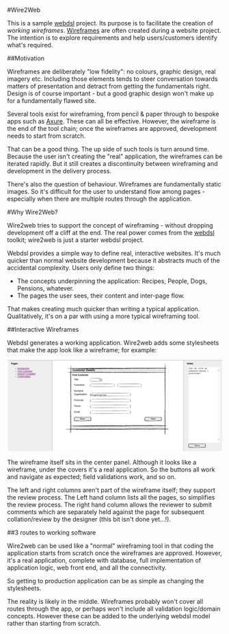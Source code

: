 #Wire2Web

This is a sample [webdsl](http://webdsl.org) project.  Its purpose is to facilitate the creation of *working wireframes*.  [Wireframes](https://en.wikipedia.org/wiki/Website_wireframe) are often created during a website project.  The intention is to explore requirements and help users/customers identify what's required.

##Motivation

Wireframes are deliberately "low fidelity": no colours, graphic design, real imagery etc.  Including those elements tends to steer conversation towards matters of presentation and detract from getting the fundamentals right.  Design is of course important - but a good graphic design won't make up for a fundamentally flawed site.

Several tools exist for wireframing, from pencil & paper through to bespoke apps such as [Axure](http://www.axure.com/).  These can all be effective.  However, the wireframe is the end of the tool chain; once the wireframes are approved, development needs to start from scratch.

That can be a good thing.  The up side of such tools is turn around time.  Because the user isn't creating the "real" application, the wireframes can be iterated rapidly.  But it still creates a discontinuity between wireframing and development in the delivery process.

There's also the question of behaviour.  Wireframes are fundamentally static images.  So it's difficult for the user to understand flow among pages - especially when there are multiple routes through the application.

#Why Wire2Web?

Wire2web tries to support the concept of wireframing - without dropping development off a cliff at the end.  The real power comes from the [webdsl](http://www.webdsl.org) toolkit; wire2web is just a starter webdsl project.

Webdsl provides a simple way to define real, interactive websites.  It's much quicker than normal website development because it abstracts much of the accidental complexity.  Users only define two things:

 - The concepts underpinning the application: Recipes, People, Dogs, Pensions, whatever.
 - The pages the user sees, their content and inter-page flow.

That makes creating much quicker than writing a typical application.  Qualitatively, it's on a par with using a more typical wireframing tool.

##Interactive Wireframes

Webdsl generates a working application.  Wire2web adds some stylesheets that make the app look like a wireframe; for example:

![Web2wire example](/images/wire2web-sample.png)

The wireframe itself sits in the center panel.  Although it looks like a wireframe, under the covers it's a real application.  So the buttons all work and navigate as expected; field validations work, and so on.

The left and right columns aren't part of the wireframe itself; they support the review process.  The Left hand column lists all the pages, so simplifies the review process.  The right hand column allows the reviewer to submit comments which are separately held against the page for subsequent collation/review by the designer (this bit isn't done yet...!).

##3 routes to working software

Wire2web can be used like a "normal" wireframing tool in that coding the application starts from scratch once the wireframes are approved.  However, it's a real application, complete with database, full implementation of application logic, web front end, and all the connectivity.

So getting to production application can be as simple as changing the stylesheets.

The reality is likely in the middle.  Wireframes probably won't cover all routes through the app, or perhaps won't include all validation logic/domain concepts.  However these can be added to the underlying webdsl model rather than starting from scratch.







